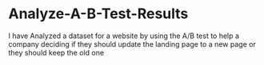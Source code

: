 # Analyze-A-B-Test-Results
I have Analyzed a dataset for a website by using the A/B test to help a company deciding if they should update the landing page to a new page or they should keep the old one 
